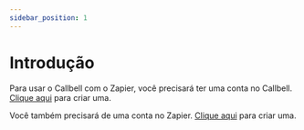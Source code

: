```yaml
---
sidebar_position: 1
---
```


# Introdução

Para usar o Callbell com o Zapier, você precisará ter uma conta no Callbell. [Clique aqui](https://dash.callbell.eu/users/sign_up) para criar uma.

Você também precisará de uma conta no Zapier. [Clique aqui](https://zapier.com/sign-up) para criar uma.
